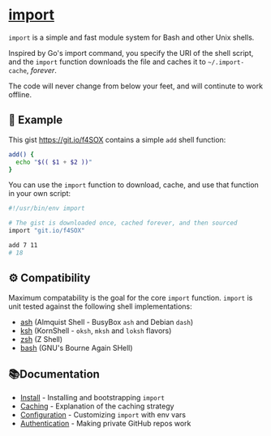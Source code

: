 # [import](https://import.pw)

`import` is a simple and fast module system for Bash and other Unix shells.

Inspired by Go's import command, you specify the URI of the shell script,
and the `import` function downloads the file and caches it to `~/.import-cache`,
_forever_.

The code will never change from below your feet, and will continute to work
offline.


## 👋 Example

This gist https://git.io/f4SOX contains a simple `add` shell function:

```bash
add() {
  echo "$(( $1 + $2 ))"
}
```

You can use the `import` function to download, cache, and use that function in
your own script:

```bash
#!/usr/bin/env import

# The gist is downloaded once, cached forever, and then sourced
import "git.io/f4SOX"

add 7 11
# 18
```


## ⚙️ Compatibility

Maximum compatability is the goal for the core `import` function.
`import` is unit tested against the following shell implementations:

 * [ash](https://en.wikipedia.org/wiki/Almquist_shell) (Almquist Shell - BusyBox `ash` and Debian `dash`)
 * [ksh](https://en.wikipedia.org/wiki/KornShell) (KornShell - `oksh`, `mksh` and `loksh` flavors)
 * [zsh](https://en.wikipedia.org/wiki/Z_shell) (Z Shell)
 * [bash](https://en.wikipedia.org/wiki/Bash_(Unix_shell)) (GNU's Bourne Again SHell)


## 📚Documentation

 * [Install](./docs/install.md) - Installing and bootstrapping `import`
 * [Caching](./docs/caching.md) - Explanation of the caching strategy
 * [Configuration](./docs/config.md) - Customizing `import` with env vars
 * [Authentication](./docs/authentication.md) - Making private GitHub repos work
